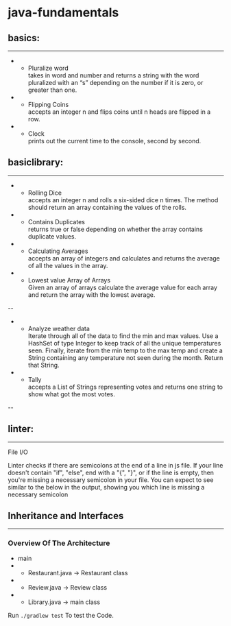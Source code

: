 # java-fundamentals

## basics:
---
* * Pluralize word <br/>
takes in word and number and returns a string with the word pluralized with an “s” depending on the number if it is zero, or greater than one.

* * Flipping Coins <br/>
accepts an integer n and flips coins until n heads are flipped in a row.

* * Clock<br/>
prints out the current time to the console, second by second.


## basiclibrary:
---
* * Rolling Dice <br/>
accepts an integer n and rolls a six-sided dice n times. The method should return an array containing the values of the rolls.

* * Contains Duplicates <br/>
returns true or false depending on whether the array contains duplicate values.

* * Calculating Averages <br/>
accepts an array of integers and calculates and returns the average of all the values in the array.

* * Lowest value Array of Arrays <br/>
Given an array of arrays calculate the average value for each array and return the array with the lowest average.

--

* * Analyze weather data <br/>
Iterate through all of the data to find the min and max values. Use a HashSet of type Integer to keep track of all the unique temperatures seen. Finally, iterate from the min temp to the max temp and create a String containing any temperature not seen during the month. Return that String.

* * Tally <br/>
accepts a List of Strings representing votes and returns one string to show what got the most votes.

--

## linter:
---
File I/O

Linter checks if there are semicolons at the end of a line in js file. If your line doesn't contain "if", "else", end with a "{", "}", or if the line is empty, then you're missing a necessary semicolon in your file. You can expect to see similar to the below in the output, showing you which line is missing a necessary semicolon

## Inheritance and Interfaces
---
### Overview Of The Architecture

- main
- - Restaurant.java -> Restaurant class
- - Review.java -> Review class
- - Library.java -> main class


Run `./gradlew test` To test the Code.

